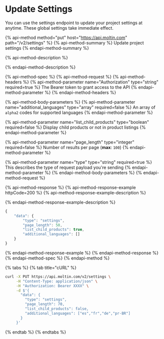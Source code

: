 # Update Settings

You can use the settings endpoint to update your project settings at anytime. These global settings take immediate effect.

{% api-method method="put" host="https://api.moltin.com" path="/v2/settings" %}
{% api-method-summary %}
Update project settings
{% endapi-method-summary %}

{% api-method-description %}

{% endapi-method-description %}

{% api-method-spec %}
{% api-method-request %}
{% api-method-headers %}
{% api-method-parameter name="Authorization" type="string" required=true %}
The Bearer token to grant access to the API
{% endapi-method-parameter %}
{% endapi-method-headers %}

{% api-method-body-parameters %}
{% api-method-parameter name="additional\_languages" type="array" required=false %}
An array of `alpha2` codes for supported languages
{% endapi-method-parameter %}

{% api-method-parameter name="list\_child\_products" type="boolean" required=false %}
Display child products or not in product listings
{% endapi-method-parameter %}

{% api-method-parameter name="page\_length" type="integer" required=false %}
Number of results per page \(**max**: `100`\)
{% endapi-method-parameter %}

{% api-method-parameter name="type" type="string" required=true %}
This describes the type of request payload you're sending
{% endapi-method-parameter %}
{% endapi-method-body-parameters %}
{% endapi-method-request %}

{% api-method-response %}
{% api-method-response-example httpCode=200 %}
{% api-method-response-example-description %}

{% endapi-method-response-example-description %}

```javascript
{
    "data": {
        "type": "settings",
        "page_length": 50,
        "list_child_products": true,
        "additional_languages": []
    }
}
```
{% endapi-method-response-example %}
{% endapi-method-response %}
{% endapi-method-spec %}
{% endapi-method %}

{% tabs %}
{% tab title="cURL" %}
```bash
curl -X PUT https://api.moltin.com/v2/settings \
     -H "Content-Type: application/json" \
     -H "Authorization: Bearer XXXX" \
     -d $'{
       "data": {
         "type": "settings",
         "page_length": 70,
         "list_child_products": false,
         "additional_languages": ["es","fr","de","pr-BR"]
       }
     }'
```
{% endtab %}
{% endtabs %}

